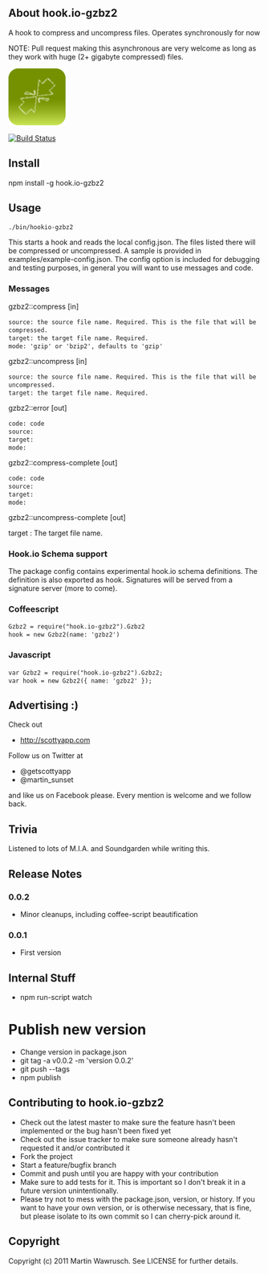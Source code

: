 ## About hook.io-gzbz2

A hook to compress and uncompress files. Operates synchronously for now

NOTE: Pull request making this asynchronous are very welcome as long as they work with huge (2+ gigabyte compressed) files.

![Gzbz2 Icon](http://github.com/scottyapp/hook.io-gzbz2/raw/master/assets/gzbz2114x114.png)

[![Build Status](https://secure.travis-ci.org/scottyapp/hook.io-gzbz2.png)](http://travis-ci.org/scottyapp/hook.io-gzbz2.png)


## Install

npm install -g hook.io-gzbz2

## Usage

	./bin/hookio-gzbz2 

This starts a hook and reads the local config.json. The files listed there will be compressed or uncompressed. A sample is provided in examples/example-config.json. The config
option is included for debugging and testing purposes, in general you will want to use messages and code.

### Messages

gzbz2::compress [in]

	source: the source file name. Required. This is the file that will be compressed.
	target: the target file name. Required.
	mode: 'gzip' or 'bzip2', defaults to 'gzip'

gzbz2::uncompress [in]

	source: the source file name. Required. This is the file that will be uncompressed.
	target: the target file name. Required.

gzbz2::error [out]

	code: code
	source:
	target:
	mode:

gzbz2::compress-complete [out]

	code: code
	source:
	target:
	mode:

gzbz2::uncompress-complete [out]

target : The target file name.

### Hook.io Schema support 

The package config contains experimental hook.io schema definitions. The definition is also exported as hook. Signatures will be served from a signature server (more to come).

### Coffeescript

	Gzbz2 = require("hook.io-gzbz2").Gzbz2
	hook = new Gzbz2(name: 'gzbz2')
 
### Javascript

	var Gzbz2 = require("hook.io-gzbz2").Gzbz2;
	var hook = new Gzbz2({ name: 'gzbz2' });

## Advertising :)

Check out 

* http://scottyapp.com

Follow us on Twitter at 

* @getscottyapp
* @martin_sunset

and like us on Facebook please. Every mention is welcome and we follow back.

## Trivia

Listened to lots of M.I.A. and Soundgarden while writing this.

## Release Notes

### 0.0.2

* Minor cleanups, including coffee-script beautification

### 0.0.1

* First version

## Internal Stuff

* npm run-script watch

# Publish new version

* Change version in package.json
* git tag -a v0.0.2 -m 'version 0.0.2'
* git push --tags
* npm publish

## Contributing to hook.io-gzbz2
 
* Check out the latest master to make sure the feature hasn't been implemented or the bug hasn't been fixed yet
* Check out the issue tracker to make sure someone already hasn't requested it and/or contributed it
* Fork the project
* Start a feature/bugfix branch
* Commit and push until you are happy with your contribution
* Make sure to add tests for it. This is important so I don't break it in a future version unintentionally.
* Please try not to mess with the package.json, version, or history. If you want to have your own version, or is otherwise necessary, that is fine, but please isolate to its own commit so I can cherry-pick around it.

## Copyright

Copyright (c) 2011 Martin Wawrusch. See LICENSE for
further details.


